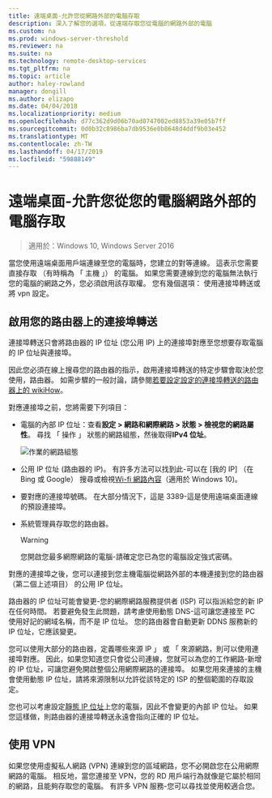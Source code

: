 ```yaml
---
title: 遠端桌面-允許您從網路外部的電腦存取
description: 深入了解您的選項，從遠端存取您從電腦的網路外部的電腦
ms.custom: na
ms.prod: windows-server-threshold
ms.reviewer: na
ms.suite: na
ms.technology: remote-desktop-services
ms.tgt_pltfrm: na
ms.topic: article
author: haley-rowland
manager: dongill
ms.author: elizapo
ms.date: 04/04/2018
ms.localizationpriority: medium
ms.openlocfilehash: d77c362d9d06b70ad0747002ed8853a39e05b7ff
ms.sourcegitcommit: 0d0b32c8986ba7db9536e0b8648d4ddf9b03e452
ms.translationtype: MT
ms.contentlocale: zh-TW
ms.lasthandoff: 04/17/2019
ms.locfileid: "59888149"
---
```

# <a name="remote-desktop---allow-access-to-your-pc-from-outside-your-pcs-network"></a>遠端桌面-允許您從您的電腦網路外部的電腦存取

>適用於：Windows 10,  Windows Server 2016

當您使用遠端桌面用戶端連線至您的電腦時，您建立的對等連線。 這表示您需要直接存取 （有時稱為 「 主機 」） 的電腦。 如果您需要連線到您的電腦無法執行您的電腦的網路之外，您必須啟用該存取權。 您有幾個選項： 使用連接埠轉送或將 vpn 設定。

## <a name="enable-port-forwarding-on-your-router"></a>啟用您的路由器上的連接埠轉送

連接埠轉送只會將路由器的 IP 位址 (您公用 IP) 上的連接埠對應至您想要存取電腦的 IP 位址與連接埠。 

因此您必須在線上搜尋您的路由器的指示，啟用連接埠轉送的特定步驟會取決於您使用，路由器。 如需步驟的一般討論，請參閱[若要設定設定的連接埠轉送的路由器上的 wikiHow](https://www.wikihow.com/Set-Up-Port-Forwarding-on-a-Router)。

對應連接埠之前，您將需要下列項目：

- 電腦的內部 IP 位址：查看**設定 > 網路和網際網路 > 狀態 > 檢視您的網路屬性**。 尋找 「 操作 」 狀態的網路組態，然後取得**IPv4 位址**。

   ![作業的網路組態](../media/rdclient-operational-network.png)

- 公用 IP 位址 (路由器的 IP)。 有許多方法可以找到此-可以在 [我的 IP] （在 Bing 或 Google） 搜尋或檢視[Wi-fi 網路內容](https://binged.it/2Gwob34)（適用於 Windows 10)。
- 要對應的連接埠號碼。 在大部分情況下，這是 3389-這是使用遠端桌面連線的預設連接埠。
- 系統管理員存取您的路由器。  

   >[!WARNING]
   > 您開啟您最多網際網路的電腦-請確定您已為您的電腦設定強式密碼。

對應的連接埠之後，您可以連接到您主機電腦從網路外部的本機連接到您的路由器 （第二個上述項目） 的公用 IP 位址。

路由器的 IP 位址可能會變更-您的網際網路服務提供者 (ISP) 可以指派給您的新 IP 在任何時間。 若要避免發生此問題，請考慮使用動態 DNS-這可讓您連接至 PC 使用好記的網域名稱，而不是 IP 位址。 您的路由器會自動更新 DDNS 服務新的 IP 位址，它應該變更。

您可以使用大部分的路由器，定義哪些來源 IP 」 或 「 來源網路，則可以使用連接埠對應。 因此，如果您知道您只會從公司連線，您就可以為您的工作網路-新增的 IP 位址，可讓您避免開啟整個公用網際網路的連接埠。 如果您用來連接的主機會使用動態 IP 位址，請將來源限制以允許從該特定的 ISP 的整個範圍的存取設定。

您也可以考慮設定[靜態 IP 位址](/windows-hardware/customize/mobile/mcsf/enable-static-ip)上您的電腦，因此不會變更的內部 IP 位址。 如果您這樣做，則路由器的連接埠轉送永遠會指向正確的 IP 位址。


## <a name="use-a-vpn"></a>使用 VPN

如果您使用虛擬私人網路 (VPN) 連線到您的區域網路，您不必開啟您在公用網際網路的電腦。 相反地，當您連接至 VPN，您的 RD 用戶端行為就像是它屬於相同的網路，且能夠存取您的電腦。 有許多 VPN 服務-您可以尋找並使用較適合您。